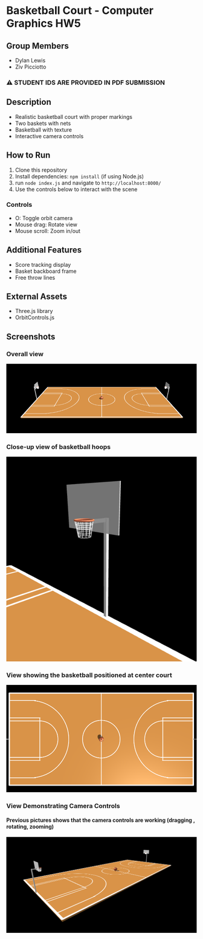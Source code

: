 # Basketball Court - Computer Graphics HW5

## Group Members

- Dylan Lewis
- Ziv Picciotto

### ⚠️ STUDENT IDS ARE PROVIDED IN PDF SUBMISSION

## Description

- Realistic basketball court with proper markings
- Two baskets with nets
- Basketball with texture
- Interactive camera controls

## How to Run

1. Clone this repository
2. Install dependencies: `npm install` (if using Node.js)
3. run `node index.js` and navigate to `http://localhost:8000/`
4. Use the controls below to interact with the scene

### Controls

- O: Toggle orbit camera
- Mouse drag: Rotate view
- Mouse scroll: Zoom in/out

## Additional Features

- Score tracking display
- Basket backboard frame
- Free throw lines

## External Assets

- Three.js library
- OrbitControls.js

## Screenshots

### Overall view

![Basketball Court](assets/court.png)

### Close-up view of basketball hoops

![Basketball Court](assets/hoop.png)

### View showing the basketball positioned at center court

![Basketball Court](assets/ball.png)

### View Demonstrating Camera Controls

#### Previous pictures shows that the camera controls are working (dragging , rotating, zooming)

![Basketball Court](assets/anotherCourt.png)
